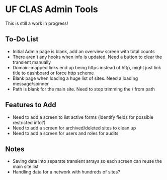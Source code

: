 # UF CLAS Admin Tools #

This is still a work in progress! 

## To-Do List

* Initial Admin page is blank, add an overview screen with total counts
* There aren't any hooks when info is updated. Need a button to clear the transient manually
* Domain-mapped links end up being https instead of http, might just link title to dashboard or force http scheme
* Blank page when loading a huge list of sites. Need a loading message/spinner
* Path is blank for the main site. Need to stop trimming the / from path

## Features to Add ##

* Need to add a screen to list active forms (identify fields for possible restricted info?)
* Need to add a screen for archived/deleted sites to clean up
* Need to add a screen for users and roles for audits

## Notes ##

* Saving data into separate transient arrays so each screen can reuse the main site list
* Handling data for a network with hundreds of sites?